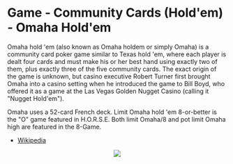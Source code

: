 # Game - Community Cards (Hold'em) - Omaha Hold'em

Omaha hold 'em (also known as Omaha holdem or simply Omaha) is a community card poker game similar to Texas hold 'em, where each player is dealt four cards and must make his or her best hand using exactly two of them, plus exactly three of the five community cards. The exact origin of the game is unknown, but casino executive Robert Turner first brought Omaha into a casino setting when he introduced the game to Bill Boyd, who offered it as a game at the Las Vegas Golden Nugget Casino (calling it "Nugget Hold'em").

Omaha uses a 52-card French deck. Limit Omaha hold 'em 8-or-better is the "O" game featured in H.O.R.S.E. Both limit Omaha/8 and pot limit Omaha high are featured in the 8-Game.

 * [Wikipedia](https://en.wikipedia.org/wiki/Omaha_hold_%27em)

<p align=center><img src="https://github.com/Ericmas001/BluffinMuffin.Protocol/blob/master/Documentation/Activities/Protocol.Game.Variant.Holdem.OmahaHoldem.png"></p>